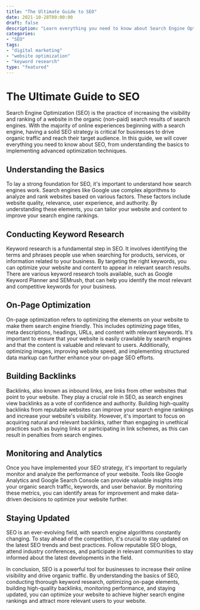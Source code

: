 ```yaml
---
title: "The Ultimate Guide to SEO"
date: 2021-10-28T09:00:00
draft: false
description: "Learn everything you need to know about Search Engine Optimization (SEO) in this comprehensive guide."
categories:
- "SEO"
tags:
- "digital marketing"
- "website optimization"
- "keyword research"
type: "featured"
---
```


# The Ultimate Guide to SEO

Search Engine Optimization (SEO) is the practice of increasing the visibility and ranking of a website in the organic (non-paid) search results of search engines. With the majority of online experiences beginning with a search engine, having a solid SEO strategy is critical for businesses to drive organic traffic and reach their target audience. In this guide, we will cover everything you need to know about SEO, from understanding the basics to implementing advanced optimization techniques.

## Understanding the Basics

To lay a strong foundation for SEO, it's important to understand how search engines work. Search engines like Google use complex algorithms to analyze and rank websites based on various factors. These factors include website quality, relevance, user experience, and authority. By understanding these elements, you can tailor your website and content to improve your search engine rankings.

## Conducting Keyword Research

Keyword research is a fundamental step in SEO. It involves identifying the terms and phrases people use when searching for products, services, or information related to your business. By targeting the right keywords, you can optimize your website and content to appear in relevant search results. There are various keyword research tools available, such as Google Keyword Planner and SEMrush, that can help you identify the most relevant and competitive keywords for your business.

## On-Page Optimization

On-page optimization refers to optimizing the elements on your website to make them search engine friendly. This includes optimizing page titles, meta descriptions, headings, URLs, and content with relevant keywords. It's important to ensure that your website is easily crawlable by search engines and that the content is valuable and relevant to users. Additionally, optimizing images, improving website speed, and implementing structured data markup can further enhance your on-page SEO efforts.

## Building Backlinks

Backlinks, also known as inbound links, are links from other websites that point to your website. They play a crucial role in SEO, as search engines view backlinks as a vote of confidence and authority. Building high-quality backlinks from reputable websites can improve your search engine rankings and increase your website's visibility. However, it's important to focus on acquiring natural and relevant backlinks, rather than engaging in unethical practices such as buying links or participating in link schemes, as this can result in penalties from search engines.

## Monitoring and Analytics

Once you have implemented your SEO strategy, it's important to regularly monitor and analyze the performance of your website. Tools like Google Analytics and Google Search Console can provide valuable insights into your organic search traffic, keywords, and user behavior. By monitoring these metrics, you can identify areas for improvement and make data-driven decisions to optimize your website further.

## Staying Updated

SEO is an ever-evolving field, with search engine algorithms constantly changing. To stay ahead of the competition, it's crucial to stay updated on the latest SEO trends and best practices. Follow reputable SEO blogs, attend industry conferences, and participate in relevant communities to stay informed about the latest developments in the field.

In conclusion, SEO is a powerful tool for businesses to increase their online visibility and drive organic traffic. By understanding the basics of SEO, conducting thorough keyword research, optimizing on-page elements, building high-quality backlinks, monitoring performance, and staying updated, you can optimize your website to achieve higher search engine rankings and attract more relevant users to your website.
